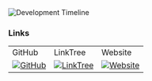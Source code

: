 <img src="https://chauhansai.github.io/Dev-Timeline/Development%20Timeline.png" alt="Development Timeline">

<h3>Links</h3>
<table>
	<tr> <!-- Row -->
		<td>GitHub</td> <!-- Column -->
		<td>LinkTree</td>
		<td>Website</td>
	</tr>
	<tr>
		<td align="center"> <a href="https://github.com/ChauhanSai"> <img src="https://chauhansai.github.io/Dev-Timeline/GitHub.png" alt="GitHub" /> </a> </td>
		<td align="center"> <a href="https://linktr.ee/chauhansai"> <img src="https://chauhansai.github.io/Dev-Timeline/LinkTree.png" alt="LinkTree" /> </a> </td>
		<td align="center"> <a href="https://chauhansaimc.wixsite.com/chauhan-sai-mc/"> <img src="https://chauhansai.github.io/Dev-Timeline/Website.png" alt="Website" /> </a> </td>
	</tr>
</table>